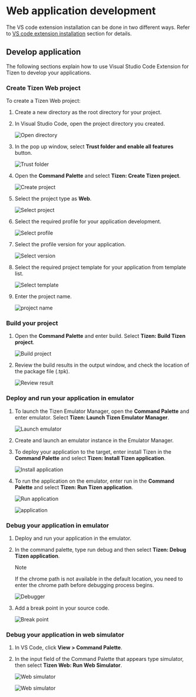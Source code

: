# Web application development

The VS code extension installation can be done in two different ways. Refer to [VS code extension installation](dotnet.md) section for details. 

## Develop application

The following sections explain how to use Visual Studio Code Extension for Tizen to develop your applications.

### Create Tizen Web project

To create a Tizen Web project:

1. Create a new directory as the root directory for your project.

2. In Visual Studio Code, open the project directory you created.

   ![Open directory](media/web_directory.PNG)

3. In the pop up window, select **Trust folder and enable all features** button.

   ![Trust folder](media/web_trust.PNG)

4. Open the **Command Palette** and select **Tizen: Create Tizen project**.

   ![Create project](media/web_project_create.PNG)

5. Select the project type as **Web**.

   ![Select project](media/web_project_type.PNG)

6. Select the required profile for your application development.

   ![Select profile](media/web_project_profile.PNG)

7. Select the profile version for your application.

   ![Select version](media/web_profile_version.PNG)

8. Select the required project template for your application from template list.

   ![Select template](media/web_project_template.PNG)

9. Enter the project name.

   ![project name](media/web_project_name.PNG)


### Build your project

1. Open the **Command Palette** and enter build. Select **Tizen: Build Tizen project**.

   ![Build project](media/web_build.PNG)

2. Review the build results in the output window, and check the location of the package file (.tpk).

   ![Review result](media/web_build_review.PNG)

### Deploy and run your application in emulator

1. To launch the Tizen Emulator Manager, open the **Command Palette** and enter emulator. Select **Tizen: Launch Tizen Emulator Manager**.

   ![Launch emulator](media/web_deploy.PNG)

2. Create and launch an emulator instance in the Emulator Manager.

3. To deploy your application to the target, enter install Tizen in the **Command Palette** and select **Tizen: Install Tizen application**.

   ![Install application](media/web_install_app.PNG)

4. To run the application on the emulator, enter run in the **Command Palette** and select **Tizen: Run Tizen application**.

   ![Run application](media/web_run_app1.PNG)

   ![application](media/web_run_app2.PNG)

### Debug your application in emulator

1. Deploy and run your application in the emulator.

2. In the command palette, type run debug and then select **Tizen: Debug Tizen application**.

   > [!NOTE] 
   > If the chrome path is not available in the default location, you need to enter the chrome path before debugging process begins.

   ![Debugger](media/web_debug.PNG)

3. Add a break point in your source code.

   ![Break point](media/web_add_breakpoint.PNG)

### Debug your application in web simulator

1. In VS Code, click **View &gt; Command Palette**.

2. In the input field of the Command Palette that appears type simulator, then select **Tizen Web: Run Web Simulator**.

   ![Web simulator](media/web_debug_simulator1.PNG)

   ![Web simulator](media/web_debug_simulator2.PNG)
